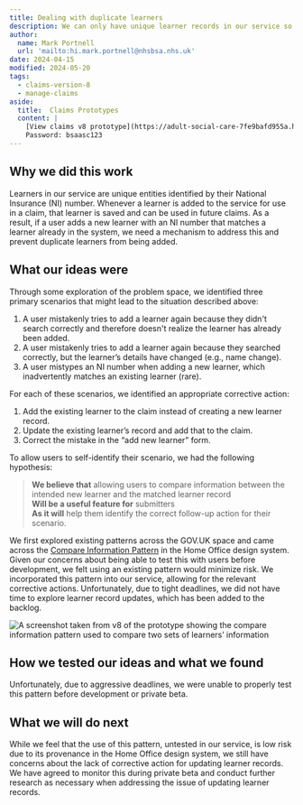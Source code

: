 ```yaml
---
title: Dealing with duplicate learners
description: We can only have unique learner records in our service so we need to deal with users adding a duplicate learner to prevent this.
author:
  name: Mark Portnell
  url: 'mailto:hi.mark.portnell@nhsbsa.nhs.uk'
date: 2024-04-15
modified: 2024-05-20
tags:
  - claims-version-8
  - manage-claims
aside:
  title:  Claims Prototypes
  content: |
    [View claims v8 prototype](https://adult-social-care-7fe9bafd955a.herokuapp.com/claims/prototypes/design/v8/) 
    Password: bsaasc123
---
```


## Why we did this work
Learners in our service are unique entities identified by their National Insurance (NI) number. Whenever a learner is added to the service for use in a claim, that learner is saved and can be used in future claims. As a result, if a user adds a new learner with an NI number that matches a learner already in the system, we need a mechanism to address this and prevent duplicate learners from being added.

## What our ideas were
Through some exploration of the problem space, we identified three primary scenarios that might lead to the situation described above:

1. A user mistakenly tries to add a learner again because they didn't search correctly and therefore doesn't realize the learner has already been added.
2. A user mistakenly tries to add a learner again because they searched correctly, but the learner’s details have changed (e.g., name change).
3. A user mistypes an NI number when adding a new learner, which inadvertently matches an existing learner (rare).

For each of these scenarios, we identified an appropriate corrective action:
1. Add the existing learner to the claim instead of creating a new learner record.
2. Update the existing learner’s record and add that to the claim.
3. Correct the mistake in the “add new learner” form.

To allow users to self-identify their scenario, we had the following hypothesis:

>**We believe that** allowing users to compare information between the intended new learner and the matched learner record  
>**Will be a useful feature for** submitters  
>**As it will** help them identify the correct follow-up action for their scenario.

We first explored existing patterns across the GOV.UK space and came across the [Compare Information Pattern](https://design.homeoffice.gov.uk/patterns/compare-information) in the Home Office design system. Given our concerns about being able to test this with users before development, we felt using an existing pattern would minimize risk. We incorporated this pattern into our service, allowing for the relevant corrective actions. Unfortunately, due to tight deadlines, we did not have time to explore learner record updates, which has been added to the backlog.

![A screenshot taken from v8 of the prototype showing the compare information pattern used to compare two sets of learners’ information](learner-duplication.png "The compare information pattern used to compare two sets of learners' information")

## How we tested our ideas and what we found
Unfortunately, due to aggressive deadlines, we were unable to properly test this pattern before development or private beta.

## What we will do next
While we feel that the use of this pattern, untested in our service, is low risk due to its provenance in the Home Office design system, we still have concerns about the lack of corrective action for updating learner records. We have agreed to monitor this during private beta and conduct further research as necessary when addressing the issue of updating learner records.

